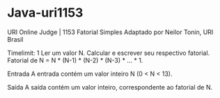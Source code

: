 # Java-uri1153
URI Online Judge | 1153
Fatorial Simples
Adaptado por Neilor Tonin, URI  Brasil

Timelimit: 1
Ler um valor N. Calcular e escrever seu respectivo fatorial. Fatorial de N = N * (N-1) * (N-2) * (N-3) * ... * 1.

Entrada
A entrada contém um valor inteiro N (0 < N < 13).

Saída
A saída contém um valor inteiro, correspondente ao fatorial de N.
